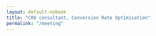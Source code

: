 ```yaml
---
layout: default-nobook
title: "CRO consultant, Conversion Rate Optimisation"
permalink: "/meeting"
---
```

<meta name="viewport" content="width=device-width, initial-scale=1">



<!-- Calendly inline widget begin -->
<div class="calendly-inline-widget" data-url="https://calendly.com/oliver-palmer/30-min-initial-consultation" style="min-width:320px;height:1000px;"></div>
<script type="text/javascript" src="https://assets.calendly.com/assets/external/widget.js" async></script>
<!-- Calendly inline widget end -->

